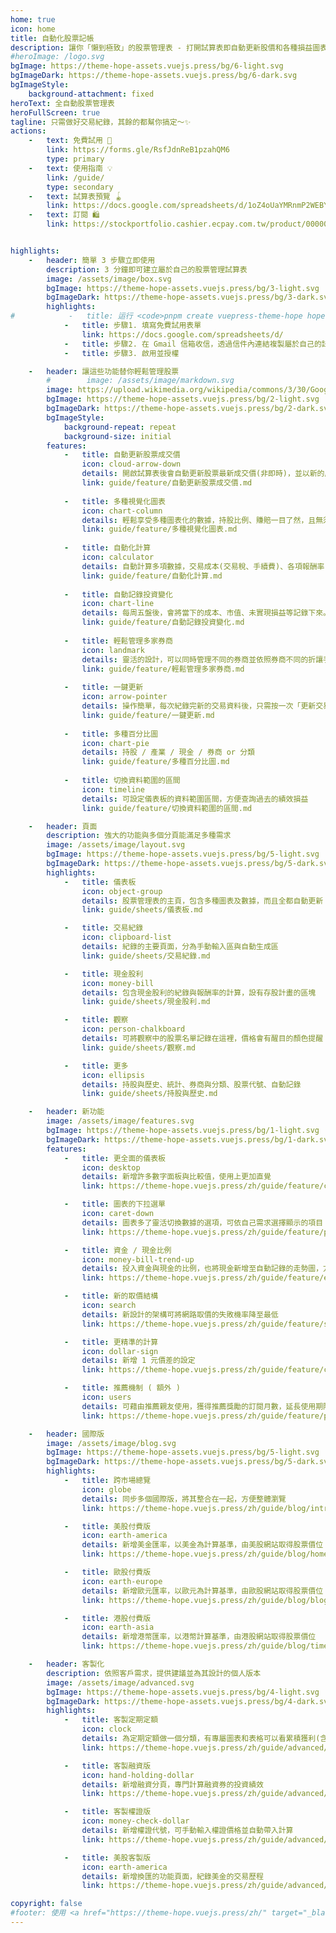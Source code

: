 ```yaml
---
home: true
icon: home
title: 自動化股票記帳
description: 讓你「懶到極致」的股票管理表 - 打開試算表即自動更新股價和各種損益圖表，享受多種自動化功能，輕鬆管理股票。
#heroImage: /logo.svg
bgImage: https://theme-hope-assets.vuejs.press/bg/6-light.svg
bgImageDark: https://theme-hope-assets.vuejs.press/bg/6-dark.svg
bgImageStyle:
    background-attachment: fixed
heroText: 全自動股票管理表
heroFullScreen: true
tagline: 只需做好交易紀錄，其餘的都幫你搞定～✨
actions:
    -   text: 免費試用 🧭
        link: https://forms.gle/RsfJdnReB1pzahQM6
        type: primary
    -   text: 使用指南 💡
        link: /guide/
        type: secondary
    -   text: 試算表預覽 🪀
        link: https://docs.google.com/spreadsheets/d/1oZ4oUaYMRnmP2WEBYk84qAB6HXxxgZ4Qripa3J69Aa0/edit?usp=sharing
    -   text: 訂閱 🛍️
        link: https://stockportfolio.cashier.ecpay.com.tw/product/000000000402451


highlights:
    -   header: 簡單 3 步驟立即使用
        description: 3 分鐘即可建立屬於自己的股票管理試算表
        image: /assets/image/box.svg
        bgImage: https://theme-hope-assets.vuejs.press/bg/3-light.svg
        bgImageDark: https://theme-hope-assets.vuejs.press/bg/3-dark.svg
        highlights:
#            -   title: 运行 <code>pnpm create vuepress-theme-hope hope-project</code> 以创建一个新的主题项目。
            -   title: 步驟1. 填寫免費試用表單
                link: https://docs.google.com/spreadsheets/d/
            -   title: 步驟2. 在 Gmail 信箱收信，透過信件內連結複製屬於自己的試算表
            -   title: 步驟3. 啟用並授權

    -   header: 讓這些功能替你輕鬆管理股票
        #        image: /assets/image/markdown.svg
        image: https://upload.wikimedia.org/wikipedia/commons/3/30/Google_Sheets_logo_%282014-2020%29.svg
        bgImage: https://theme-hope-assets.vuejs.press/bg/2-light.svg
        bgImageDark: https://theme-hope-assets.vuejs.press/bg/2-dark.svg
        bgImageStyle:
            background-repeat: repeat
            background-size: initial
        features:
            -   title: 自動更新股票成交價
                icon: cloud-arrow-down
                details: 開啟試算表後會自動更新股票最新成交價(非即時)，並以新的成交價做各種後續計算
                link: guide/feature/自動更新股票成交價.md
                
            -   title: 多種視覺化圖表
                icon: chart-column
                details: 輕鬆享受多種圖表化的數據，持股比例、賺賠一目了然，且無須動手，當股票價格有變動時圖表會自動更新
                link: guide/feature/多種視覺化圖表.md
                
            -   title: 自動化計算
                icon: calculator
                details: 自動計算多項數據，交易成本(交易稅、手續費)、各項報酬率(已實現損益、未實現損益)等等
                link: guide/feature/自動化計算.md
                
            -   title: 自動記錄投資變化
                icon: chart-line
                details: 每周五盤後，會將當下的成本、市值、未實現損益等記錄下來。當時間拉長，可以觀察到自己投資的曲線變化！
                link: guide/feature/自動記錄投資變化.md
                
            -   title: 輕鬆管理多家券商
                icon: landmark
                details: 靈活的設計，可以同時管理不同的券商並依照券商不同的折讓手續費各別設定，還能看各券商.分類的占比圖
                link: guide/feature/輕鬆管理多家券商.md
                
            -   title: 一鍵更新
                icon: arrow-pointer
                details: 操作簡單，每次紀錄完新的交易資料後，只需按一次「更新交易紀錄」按鈕，便可更新各項數據及圖表
                link: guide/feature/一鍵更新.md
                
            -   title: 多種百分比圖
                icon: chart-pie
                details: 持股 / 產業 / 現金 / 券商 or 分類
                link: guide/feature/多種百分比圖.md
                
            -   title: 切換資料範圍的區間
                icon: timeline
                details: 可設定儀表板的資料範圍區間，方便查詢過去的績效損益
                link: guide/feature/切換資料範圍的區間.md

    -   header: 頁面
        description: 強大的功能與多個分頁能滿足多種需求
        image: /assets/image/layout.svg
        bgImage: https://theme-hope-assets.vuejs.press/bg/5-light.svg
        bgImageDark: https://theme-hope-assets.vuejs.press/bg/5-dark.svg
        highlights:
            -   title: 儀表板
                icon: object-group
                details: 股票管理表的主頁，包含多種圖表及數據，而且全都自動更新
                link: guide/sheets/儀表板.md

            -   title: 交易紀錄
                icon: clipboard-list
                details: 紀錄的主要頁面，分為手動輸入區與自動生成區
                link: guide/sheets/交易紀錄.md

            -   title: 現金股利
                icon: money-bill
                details: 包含現金股利的紀錄與報酬率的計算，設有存股計畫的區塊
                link: guide/sheets/現金股利.md

            -   title: 觀察
                icon: person-chalkboard
                details: 可將觀察中的股票名單記錄在這裡，價格會有醒目的顏色提醒
                link: guide/sheets/觀察.md

            -   title: 更多
                icon: ellipsis
                details: 持股與歷史、統計、券商與分類、股票代號、自動記錄
                link: guide/sheets/持股與歷史.md

    -   header: 新功能
        image: /assets/image/features.svg
        bgImage: https://theme-hope-assets.vuejs.press/bg/1-light.svg
        bgImageDark: https://theme-hope-assets.vuejs.press/bg/1-dark.svg
        features:
            -   title: 更全面的儀表板
                icon: desktop
                details: 新增許多數字面板與比較值，使用上更加直覺
                link: https://theme-hope.vuejs.press/zh/guide/feature/comment.html

            -   title: 圖表的下拉選單
                icon: caret-down
                details: 圖表多了靈活切換數據的選項，可依自己需求選擇顯示的項目 / 順序 / 數量
                link: https://theme-hope.vuejs.press/zh/guide/feature/page-info.html

            -   title: 資金 / 現金比例
                icon: money-bill-trend-up
                details: 投入資金與現金的比例，也將現金新增至自動記錄的走勢圖，方便觀察
                link: https://theme-hope.vuejs.press/zh/guide/feature/encrypt.html

            -   title: 新的取價結構
                icon: search
                details: 新設計的架構可將網路取價的失敗機率降至最低
                link: https://theme-hope.vuejs.press/zh/guide/feature/search.html

            -   title: 更精準的計算
                icon: dollar-sign
                details: 新增 1 元價差的設定
                link: https://theme-hope.vuejs.press/zh/guide/feature/copy-code.html

            -   title: 推薦機制 ( 額外 )
                icon: users
                details: 可藉由推薦親友使用，獲得推薦獎勵的訂閱月數，延長使用期限
                link: https://theme-hope.vuejs.press/zh/guide/feature/photo-swipe.html

    -   header: 國際版
        image: /assets/image/blog.svg
        bgImage: https://theme-hope-assets.vuejs.press/bg/5-light.svg
        bgImageDark: https://theme-hope-assets.vuejs.press/bg/5-dark.svg
        highlights:
            -   title: 跨市場總覽
                icon: globe
                details: 同步多個國際版，將其整合在一起，方便整體瀏覽
                link: https://theme-hope.vuejs.press/zh/guide/blog/intro.html

            -   title: 美股付費版
                icon: earth-america
                details: 新增美金匯率，以美金為計算基準，由美股網站取得股票價位
                link: https://theme-hope.vuejs.press/zh/guide/blog/home.html

            -   title: 歐股付費版
                icon: earth-europe
                details: 新增歐元匯率，以歐元為計算基準，由歐股網站取得股票價位
                link: https://theme-hope.vuejs.press/zh/guide/blog/blogger.html

            -   title: 港股付費版
                icon: earth-asia
                details: 新增港幣匯率，以港幣計算基準，由港股網站取得股票價位
                link: https://theme-hope.vuejs.press/zh/guide/blog/timeline.html

    -   header: 客製化
        description: 依照客戶需求，提供建議並為其設計的個人版本
        image: /assets/image/advanced.svg
        bgImage: https://theme-hope-assets.vuejs.press/bg/4-light.svg
        bgImageDark: https://theme-hope-assets.vuejs.press/bg/4-dark.svg
        highlights:
            -   title: 客製定期定額
                icon: clock
                details: 為定期定額做一個分類，有專屬圖表和表格可以看累積獲利(含股利)
                link: https://theme-hope.vuejs.press/zh/guide/advanced/seo.html

            -   title: 客製融資版
                icon: hand-holding-dollar
                details: 新增融資分頁，專門計算融資券的投資績效
                link: https://theme-hope.vuejs.press/zh/guide/advanced/sitemap.html

            -   title: 客製權證版
                icon: money-check-dollar
                details: 新增權證代號，可手動輸入權證價格並自動帶入計算
                link: https://theme-hope.vuejs.press/zh/guide/advanced/feed.html

            -   title: 美股客製版
                icon: earth-america
                details: 新增換匯的功能頁面，紀錄美金的交易歷程
                link: https://theme-hope.vuejs.press/zh/guide/advanced/pwa.html

copyright: false
#footer: 使用 <a href="https://theme-hope.vuejs.press/zh/" target="_blank">VuePress Theme Hope</a> 主题 | MIT 协议, 版权所有 © 2019-present Mr.Hope
---
```

